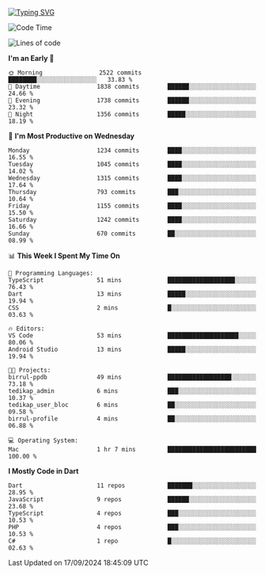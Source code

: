 
<a href="https://git.io/typing-svg"><img src="https://readme-typing-svg.demolab.com?font=Source+Code+Pro&pause=1000&random=false&width=435&lines=Hey+%F0%9F%A5%B6+iam+Yaskraz" alt="Typing SVG" /></a>
<!--START_SECTION:waka-->
![Code Time](http://img.shields.io/badge/Code%20Time-596%20hrs%2031%20mins-blue)

![Lines of code](https://img.shields.io/badge/From%20Hello%20World%20I%27ve%20Written-4.6%20million%20lines%20of%20code-blue)

**I'm an Early 🐤** 

```text
🌞 Morning                2522 commits        ████████░░░░░░░░░░░░░░░░░   33.83 % 
🌆 Daytime                1838 commits        ██████░░░░░░░░░░░░░░░░░░░   24.66 % 
🌃 Evening                1738 commits        ██████░░░░░░░░░░░░░░░░░░░   23.32 % 
🌙 Night                  1356 commits        █████░░░░░░░░░░░░░░░░░░░░   18.19 % 
```
📅 **I'm Most Productive on Wednesday** 

```text
Monday                   1234 commits        ████░░░░░░░░░░░░░░░░░░░░░   16.55 % 
Tuesday                  1045 commits        ████░░░░░░░░░░░░░░░░░░░░░   14.02 % 
Wednesday                1315 commits        ████░░░░░░░░░░░░░░░░░░░░░   17.64 % 
Thursday                 793 commits         ███░░░░░░░░░░░░░░░░░░░░░░   10.64 % 
Friday                   1155 commits        ████░░░░░░░░░░░░░░░░░░░░░   15.50 % 
Saturday                 1242 commits        ████░░░░░░░░░░░░░░░░░░░░░   16.66 % 
Sunday                   670 commits         ██░░░░░░░░░░░░░░░░░░░░░░░   08.99 % 
```


📊 **This Week I Spent My Time On** 

```text
💬 Programming Languages: 
TypeScript               51 mins             ███████████████████░░░░░░   76.43 % 
Dart                     13 mins             █████░░░░░░░░░░░░░░░░░░░░   19.94 % 
CSS                      2 mins              █░░░░░░░░░░░░░░░░░░░░░░░░   03.63 % 

🔥 Editors: 
VS Code                  53 mins             ████████████████████░░░░░   80.06 % 
Android Studio           13 mins             █████░░░░░░░░░░░░░░░░░░░░   19.94 % 

🐱‍💻 Projects: 
birrul-ppdb              49 mins             ██████████████████░░░░░░░   73.18 % 
tedikap_admin            6 mins              ███░░░░░░░░░░░░░░░░░░░░░░   10.37 % 
tedikap_user_bloc        6 mins              ██░░░░░░░░░░░░░░░░░░░░░░░   09.58 % 
birrul-profile           4 mins              ██░░░░░░░░░░░░░░░░░░░░░░░   06.88 % 

💻 Operating System: 
Mac                      1 hr 7 mins         █████████████████████████   100.00 % 
```

**I Mostly Code in Dart** 

```text
Dart                     11 repos            ███████░░░░░░░░░░░░░░░░░░   28.95 % 
JavaScript               9 repos             ██████░░░░░░░░░░░░░░░░░░░   23.68 % 
TypeScript               4 repos             ███░░░░░░░░░░░░░░░░░░░░░░   10.53 % 
PHP                      4 repos             ███░░░░░░░░░░░░░░░░░░░░░░   10.53 % 
C#                       1 repo              █░░░░░░░░░░░░░░░░░░░░░░░░   02.63 % 
```




 Last Updated on 17/09/2024 18:45:09 UTC
<!--END_SECTION:waka-->
